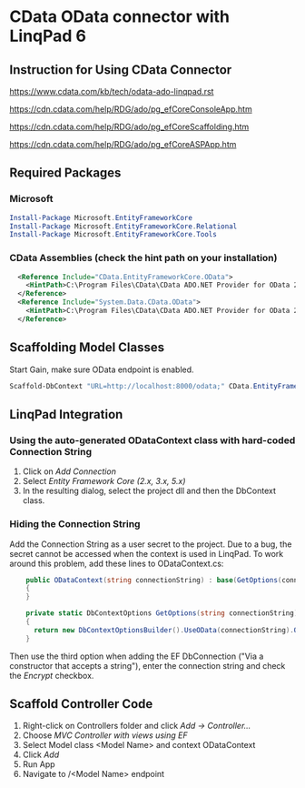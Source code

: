 ﻿# CData OData connector with LinqPad 6

## Instruction for Using CData Connector

<https://www.cdata.com/kb/tech/odata-ado-linqpad.rst>

<https://cdn.cdata.com/help/RDG/ado/pg_efCoreConsoleApp.htm>

<https://cdn.cdata.com/help/RDG/ado/pg_efCoreScaffolding.htm>

<https://cdn.cdata.com/help/RDG/ado/pg_efCoreASPApp.htm>

## Required Packages

### Microsoft

```PowerShell
Install-Package Microsoft.EntityFrameworkCore
Install-Package Microsoft.EntityFrameworkCore.Relational
Install-Package Microsoft.EntityFrameworkCore.Tools
```

### CData Assemblies (check the hint path on your installation)

```XML
  <Reference Include="CData.EntityFrameworkCore.OData">
    <HintPath>C:\Program Files\CData\CData ADO.NET Provider for OData 2021\lib\netstandard2.1\EFCORE50\CData.EntityFrameworkCore.OData.dll</HintPath>
  </Reference>
  <Reference Include="System.Data.CData.OData">
    <HintPath>C:\Program Files\CData\CData ADO.NET Provider for OData 2021\lib\netstandard2.0\System.Data.CData.OData.dll</HintPath>
  </Reference>
```

## Scaffolding Model Classes

Start Gain, make sure OData endpoint  is enabled.

```PowerShell
Scaffold-DbContext "URL=http://localhost:8000/odata;" CData.EntityFrameworkCore.OData -OutputDir Models -Context ODataContext -Tables Event,Exchange,Holding,Institution,Instrument,Price -Force
```

## LinqPad Integration

### Using the auto-generated ODataContext class with hard-coded Connection String

1. Click on *Add Connection*
2. Select *Entity Framework Core (2.x, 3.x, 5.x)*
3. In the resulting dialog, select the project dll and then the DbContext class.

### Hiding the Connection String

Add the Connection String as a user secret to the project.
Due to a bug, the secret cannot be accessed when the context is used in LinqPad. To work around this problem,
add these lines to ODataContext.cs:

```C#
    public ODataContext(string connectionString) : base(GetOptions(connectionString))
    {
    }

    private static DbContextOptions GetOptions(string connectionString)
    {
      return new DbContextOptionsBuilder().UseOData(connectionString).Options;
    }
```

Then use the third option when adding the EF DbConnection ("Via a constructor that accepts a string"), enter the connection string and check the *Encrypt* checkbox.

## Scaffold Controller Code

1. Right-click on Controllers folder and click *Add -> Controller...*
2. Choose *MVC Controller with views using EF*
3. Select Model class \<Model Name\> and context ODataContext
4. Click *Add*
5. Run App
6. Navigate to /\<Model Name\> endpoint
